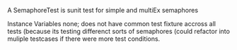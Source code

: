 A SemaphoreTest is sunit test for simple and multiEx semaphores

Instance Variables none; does not have common test fixture accross all tests (because its testing differenct sorts of semaphores (could refactor into muliple testcases if there were more test conditions.
